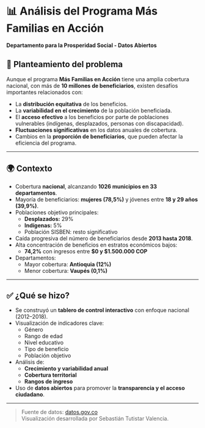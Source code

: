 # 📊 Análisis del Programa Más Familias en Acción  
**Departamento para la Prosperidad Social - Datos Abiertos**

## 📌 Planteamiento del problema
Aunque el programa **Más Familias en Acción** tiene una amplia cobertura nacional, con más de **10 millones de beneficiarios**, existen desafíos importantes relacionados con:

- La **distribución equitativa** de los beneficios.
- La **variabilidad en el crecimiento** de la población beneficiada.
- El **acceso efectivo** a los beneficios por parte de poblaciones vulnerables (indígenas, desplazados, personas con discapacidad).
- **Fluctuaciones significativas** en los datos anuales de cobertura.
- Cambios en la **proporción de beneficiarios**, que pueden afectar la eficiencia del programa.

---

## 🌍 Contexto
- Cobertura **nacional**, alcanzando **1026 municipios en 33 departamentos**.
- Mayoría de beneficiarios: **mujeres (78,5%)** y jóvenes entre **18 y 29 años (39,9%)**.
- Poblaciones objetivo principales:
  - **Desplazados:** 29%
  - **Indígenas:** 5%
  - Población SISBEN: resto significativo
- Caída progresiva del número de beneficiarios desde **2013 hasta 2018**.
- Alta concentración de beneficios en estratos económicos bajos:
  - **74,2%** con ingresos entre **$0 y $1.500.000 COP**
- Departamentos:
  - Mayor cobertura: **Antioquia (12%)**
  - Menor cobertura: **Vaupés (0,1%)**

---

## ✅ ¿Qué se hizo?
- Se construyó un **tablero de control interactivo** con enfoque nacional (2012–2018).
- Visualización de indicadores clave:
  - Género
  - Rango de edad
  - Nivel educativo
  - Tipo de beneficio
  - Población objetivo
- Análisis de:
  - **Crecimiento y variabilidad anual**
  - **Cobertura territorial**
  - **Rangos de ingreso**
- Uso de **datos abiertos** para promover la **transparencia y el acceso ciudadano**.

---

> Fuente de datos: [datos.gov.co](https://www.datos.gov.co)  
> Visualización desarrollada por Sebastián Tutistar Valencia.
